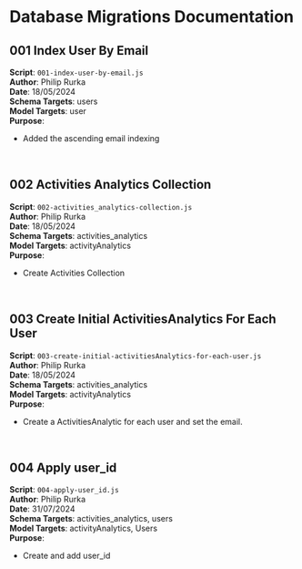 # Database Migrations Documentation

## 001 Index User By Email

**Script**: `001-index-user-by-email.js`  
**Author**: Philip Rurka  
**Date**: 18/05/2024  
**Schema Targets**: users  
**Model Targets**: user  
**Purpose**:

- Added the ascending email indexing
<!-- - **Implementation Details**: -->

<br/>

## 002 Activities Analytics Collection

**Script**: `002-activities_analytics-collection.js`  
**Author**: Philip Rurka  
**Date**: 18/05/2024  
**Schema Targets**: activities_analytics  
**Model Targets**: activityAnalytics  
**Purpose**:

- Create Activities Collection
<!-- - **Implementation Details**: -->

<br/>

## 003 Create Initial ActivitiesAnalytics For Each User

**Script**: `003-create-initial-activitiesAnalytics-for-each-user.js`  
**Author**: Philip Rurka  
**Date**: 18/05/2024  
**Schema Targets**: activities_analytics  
**Model Targets**: activityAnalytics  
**Purpose**:

- Create a ActivitiesAnalytic for each user and set the email.
<!-- - **Implementation Details**: -->

<br/>

## 004 Apply user_id

**Script**: `004-apply-user_id.js`  
**Author**: Philip Rurka  
**Date**: 31/07/2024  
**Schema Targets**: activities_analytics, users  
**Model Targets**: activityAnalytics, Users  
**Purpose**:

- Create and add user_id
<!-- - **Implementation Details**: -->

<br/>
